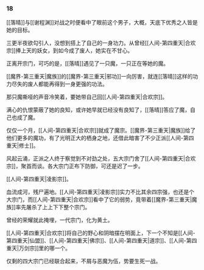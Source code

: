 ### 18

[[落晴]]与[[谢程渊]]对战之时便看中了眼前这个男子，大概，天底下优秀之人皆是她的目标。

三更半夜欲勾引人，没想到搭上了自己的一身功力。从曾经[[人间-第四重天|合欢宗]]捧上天的妖女，到如今成了废人，她实在不甘心。

正离开宗门，可巧的是，[[落晴]]遇见了一只魔，一只正在等她的魔。

[[魔界-第三重天|魔族]]的[[魔界-第三重天|邪功]]一向厉害，就连[[落晴]]这样的功力尽失的废人都能再得到一身更强的功法。

那只魔嘶哑的声音冷笑着，要她带自己回[[人间-第四重天|合欢宗]]。

满心的仇恨蒙蔽了她的良知，或许她早就已经没有良知了，[[落晴]]答应了魔，自己也成了魔。

仅仅一个月，[[人间-第四重天|合欢宗]]就成了魔宗。[[魔界-第三重天|魔族]]给了他们更多的魔功，有了光明正大的栖身之地，还借此暗害了不少正派[[人间-第四重天|修士]]。

风起云涌，正派之人终于察觉到不对劲之处，五大宗门舍了[[人间-第四重天|合欢宗]]，聚首而谈。各大宗门正布下防御，可还是迟了一步。

[[人间-第四重天|凌影宗]]。

血流成河，残尸遍地。[[人间-第四重天|凌影宗]]实力不比其余四宗强，也还是个大宗门，而[[人间-第四重天|合欢宗]]看中了它的弱势，竟带着[[魔界-第三重天|魔族]]率先屠杀了上上下下整个宗门。

曾经的荣耀就此掩埋，一代宗门，化为黄土。

[[人间-第四重天|合欢宗]]将自己的野心和阴暗摆在明面上，下一个不知是[[人间-第四重天|仙盟]]、[[人间-第四重天|佛宗]]、[[人间-第四重天|道宗]]、[[人间-第四重天|万剑宗]]里的哪一个。

仅剩的四大宗门已经联合起来，不屑与恶魔为伍，势要生死一战。